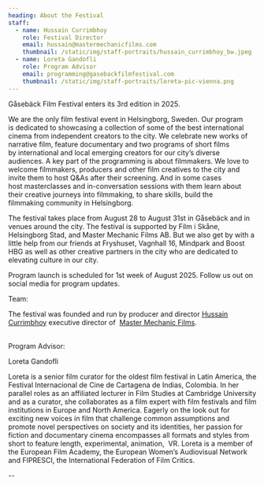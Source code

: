 ```yaml
---
heading: About the Festival
staff:
  - name: Hussain Currimbhoy
    role: Festival Director
    email: hussain@mastermechanicfilms.com
    thumbnail: /static/img/staff-portraits/hussain_currimbhoy_bw.jpeg
  - name: Loreta Gandofli
    role: Program Advisor
    email: programming@gasebackfilmfestival.com
    thumbnail: /static/img/staff-portraits/loreta-pic-vienna.png
---
```

Gåsebäck Film Festival enters its 3rd edition in 2025. 

We are the only film festival event in Helsingborg, Sweden. Our program is dedicated to showcasing a collection of some of the best international cinema from independent creators to the city. We celebrate new works of narrative film, feature documentary and two programs of short films by international and local emerging creators for our city’s diverse audiences. A key part of the programming is about filmmakers. We love to welcome filmmakers, producers and other film creatives to the city and invite them to host Q&As after their screening. And in some cases host masterclasses and in-conversation sessions with them learn about their creative journeys into filmmaking, to share skills, build the filmmaking community in Helsingborg. 

The festival takes place from August 28 to August 31st in Gåsebäck and in venues around the city. The festival is supported by Film i Skåne, Helsingborg Stad, and Master Mechanic Films AB. But we also get by with a little help from our friends at Fryshuset, Vagnhall 16, Mindpark and Boost HBG as well as other creative partners in the city who are dedicated to elevating culture in our city. 

Program launch is scheduled for 1st week of August 2025. Follow us out on social media for program updates. 

Team:

The festival was founded and run by producer and director [Hussain Currimbhoy](https://hussain.studio/) executive director of  [Master Mechanic Films](https://mastermechanicfilms.com/).

\
Program Advisor:

Loreta Gandofli 

Loreta is a senior film curator for the oldest film festival in Latin America, the Festival Internacional de Cine de Cartagena de Indias, Colombia. In her parallel roles as an affiliated lecturer in Film Studies at Cambridge University and as a curator, she collaborates as a film expert with film festivals and film institutions in Europe and North America.​ Eagerly on the look out for ​exciting new voices ​in film that challenge common assumptions and promote novel perspectives on society and its identities, her passion for fiction and documentary cinema encompasses all formats and styles from short to feature length, experimental, animation,  VR. ​Loreta is a member of the European Film Academy, the European Women’s Audiovisual Network and FIPRESCI, the International Federation of Film Critics.



\--